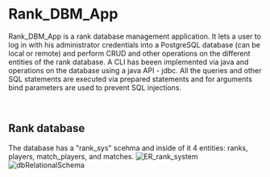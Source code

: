 # Rank_DBM_App


Rank_DBM_App is a rank database management application. It lets a user to log in with his administrator credentials into a PostgreSQL database (can be local or remote) and perform CRUD and other operations on the different entities of the rank database. A CLI has beeen implemented via java and operations on the database using a java API - jdbc. All the queries and other SQL statements are executed via prepared statements and for arguments bind parameters are used to prevent SQL injections. 

<br>

Rank database
---

The database has a "rank_sys" scehma and inside of it 4 entities: ranks, players, match_players, and matches. ![ER_rank_system](https://github.com/user-attachments/assets/547a154d-ba7a-4e23-8291-8764e264b1c2)
![dbRelationalSchema](https://github.com/user-attachments/assets/c408a3f3-8ec1-4882-a98d-9edf8ae52072)
